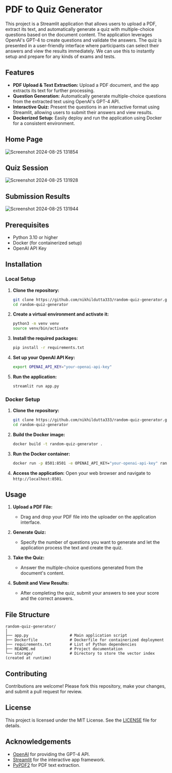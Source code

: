 
# PDF to Quiz Generator

This project is a Streamlit application that allows users to upload a PDF, extract its text, and automatically generate a quiz with multiple-choice questions based on the document content. The application leverages OpenAI's GPT-4 to create questions and validate the answers. The quiz is presented in a user-friendly interface where participants can select their answers and view the results immediately. We can use this to instantly setup and prepare for any kinds of exams and tests.

## Features

- **PDF Upload & Text Extraction:** Upload a PDF document, and the app extracts its text for further processing.
- **Question Generation:** Automatically generate multiple-choice questions from the extracted text using OpenAI's GPT-4 API.
- **Interactive Quiz:** Present the questions in an interactive format using Streamlit, allowing users to submit their answers and view results.
- **Dockerized Setup:** Easily deploy and run the application using Docker for a consistent environment.

## Home Page
![Screenshot 2024-08-25 131854](https://github.com/user-attachments/assets/fe9787bf-c67b-4c55-a6e9-0c20dcdf8ff3)

## Quiz Session
![Screenshot 2024-08-25 131928](https://github.com/user-attachments/assets/f66203ce-9c8f-4c26-8e58-92a5288eec81)

## Submission Results
![Screenshot 2024-08-25 131944](https://github.com/user-attachments/assets/3cbfe6a4-05ce-4d5b-aed9-059f15d8760a)




## Prerequisites

- Python 3.10 or higher
- Docker (for containerized setup)
- OpenAI API Key

## Installation

### Local Setup

1. **Clone the repository:**
    ```bash
    git clone https://github.com/nikhildutta333/random-quiz-generator.git
    cd random-quiz-generator
    ```

2. **Create a virtual environment and activate it:**
    ```bash
    python3 -m venv venv
    source venv/bin/activate
    ```

3. **Install the required packages:**
    ```bash
    pip install -r requirements.txt
    ```

4. **Set up your OpenAI API Key:**
    ```bash
    export OPENAI_API_KEY="your-openai-api-key"
    ```

5. **Run the application:**
    ```bash
    streamlit run app.py
    ```

### Docker Setup

1. **Clone the repository:**
    ```bash
    git clone https://github.com/nikhildutta333/random-quiz-generator.git
    cd random-quiz-generator
    ```

2. **Build the Docker image:**
    ```bash
    docker build -t random-quiz-generator .
    ```

3. **Run the Docker container:**
    ```bash
    docker run -p 8501:8501 -e OPENAI_API_KEY="your-openai-api-key" random-quiz-generator
    ```

4. **Access the application:**
   Open your web browser and navigate to `http://localhost:8501`.

## Usage

1. **Upload a PDF File:**
   - Drag and drop your PDF file into the uploader on the application interface.

2. **Generate Quiz:**
   - Specify the number of questions you want to generate and let the application process the text and create the quiz.

3. **Take the Quiz:**
   - Answer the multiple-choice questions generated from the document's content.

4. **Submit and View Results:**
   - After completing the quiz, submit your answers to see your score and the correct answers.

## File Structure

```
random-quiz-generator/
│
├── app.py                  # Main application script
├── Dockerfile              # Dockerfile for containerized deployment
├── requirements.txt        # List of Python dependencies
├── README.md               # Project documentation
└── storage/                # Directory to store the vector index (created at runtime)
```

## Contributing

Contributions are welcome! Please fork this repository, make your changes, and submit a pull request for review.

## License

This project is licensed under the MIT License. See the [LICENSE](LICENSE) file for details.

## Acknowledgements

- [OpenAI](https://www.openai.com/) for providing the GPT-4 API.
- [Streamlit](https://streamlit.io/) for the interactive app framework.
- [PyPDF2](https://pypi.org/project/PyPDF2/) for PDF text extraction.
